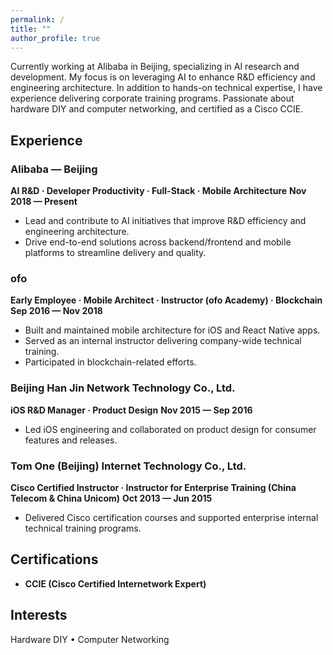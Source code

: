 ```yaml
---
permalink: /
title: ""
author_profile: true
---
```


Currently working at Alibaba in Beijing, specializing in AI research and development. My focus is on leveraging AI to enhance R&D efficiency and engineering architecture. In addition to hands-on technical expertise, I have experience delivering corporate training programs. Passionate about hardware DIY and computer networking, and certified as a Cisco CCIE.


## Experience

### Alibaba — Beijing
**AI R&D · Developer Productivity · Full-Stack · Mobile Architecture**
**Nov 2018 — Present**
- Lead and contribute to AI initiatives that improve R&D efficiency and engineering architecture.
- Drive end-to-end solutions across backend/frontend and mobile platforms to streamline delivery and quality.


### ofo
**Early Employee · Mobile Architect · Instructor (ofo Academy) · Blockchain**
**Sep 2016 — Nov 2018**
- Built and maintained mobile architecture for iOS and React Native apps.
- Served as an internal instructor delivering company-wide technical training.
- Participated in blockchain-related efforts.


### Beijing Han Jin Network Technology Co., Ltd.
**iOS R&D Manager · Product Design**
**Nov 2015 — Sep 2016**
- Led iOS engineering and collaborated on product design for consumer features and releases.


### Tom One (Beijing) Internet Technology Co., Ltd.
**Cisco Certified Instructor · Instructor for Enterprise Training (China Telecom & China Unicom)**
**Oct 2013 — Jun 2015**
- Delivered Cisco certification courses and supported enterprise internal technical training programs.


## Certifications
- **CCIE (Cisco Certified Internetwork Expert)**

## Interests
Hardware DIY • Computer Networking
